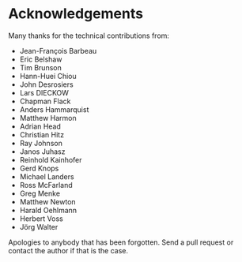 Acknowledgements
================

Many thanks for the technical contributions from:

* Jean-François Barbeau
* Eric Belshaw
* Tim Brunson
* Hann-Huei Chiou
* John Desrosiers
* Lars DIECKOW
* Chapman Flack
* Anders Hammarquist
* Matthew Harmon
* Adrian Head
* Christian Hitz
* Ray Johnson
* Janos Juhasz
* Reinhold Kainhofer
* Gerd Knops
* Michael Landers
* Ross McFarland
* Greg Menke
* Matthew Newton
* Harald Oehlmann
* Herbert Voss
* Jörg Walter

Apologies to anybody that has been forgotten. Send a pull request or contact
the author if that is the case.


